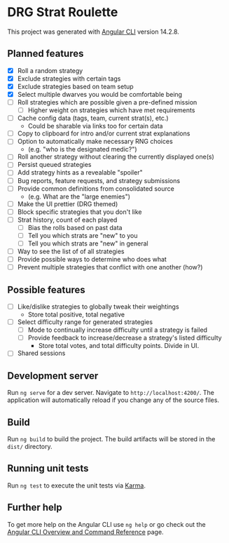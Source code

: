 # DRG Strat Roulette

This project was generated with [Angular CLI](https://github.com/angular/angular-cli) version 14.2.8.

## Planned features

-   [x] Roll a random strategy
-   [x] Exclude strategies with certain tags
-   [x] Exclude strategies based on team setup
-   [x] Select multiple dwarves you would be comfortable being
-   [ ] Roll strategies which are possible given a pre-defined mission
    -   [ ] Higher weight on strategies which have met requirements
-   [ ] Cache config data (tags, team, current strat(s), etc.)
    -   Could be sharable via links too for certain data
-   [ ] Copy to clipboard for intro and/or current strat explanations
-   [ ] Option to automatically make necessary RNG choices
    -   (e.g. "who is the designated medic?")
-   [ ] Roll another strategy without clearing the currently displayed one(s)
-   [ ] Persist queued strategies
-   [ ] Add strategy hints as a revealable "spoiler"
-   [ ] Bug reports, feature requests, and strategy submissions
-   [ ] Provide common definitions from consolidated source
    -   (e.g. What are the "large enemies")
-   [ ] Make the UI prettier (DRG themed)
-   [ ] Block specific strategies that you don't like
-   [ ] Strat history, count of each played
    -   [ ] Bias the rolls based on past data
    -   [ ] Tell you which strats are "new" to you
    -   [ ] Tell you which strats are "new" in general
-   [ ] Way to see the list of of all strategies
-   [ ] Provide possible ways to determine who does what
-   [ ] Prevent multiple strategies that conflict with one another (how?)

## Possible features

-   [ ] Like/dislike strategies to globally tweak their weightings
    -   Store total positive, total negative
-   [ ] Select difficulty range for generated strategies
    -   [ ] Mode to continually increase difficulty until a strategy is failed
    -   [ ] Provide feedback to increase/decrease a strategy's listed difficulty
        -   Store total votes, and total difficulty points. Divide in UI.
-   [ ] Shared sessions

## Development server

Run `ng serve` for a dev server. Navigate to `http://localhost:4200/`. The application will automatically reload if you change any of the source files.

## Build

Run `ng build` to build the project. The build artifacts will be stored in the `dist/` directory.

## Running unit tests

Run `ng test` to execute the unit tests via [Karma](https://karma-runner.github.io).

## Further help

To get more help on the Angular CLI use `ng help` or go check out the [Angular CLI Overview and Command Reference](https://angular.io/cli) page.
